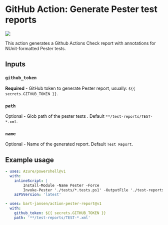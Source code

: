 # GitHub Action: Generate Pester test reports

![](https://github.com/bart-jansen/action-pester-report/workflows/Build/badge.svg)

This action generates a Github Actions Check report with annotations for NUnit-formatted Pester tests.

## Inputs

### `github_token`

**Required** - GitHub token to generate Pester report, usually: `${{ secrets.GITHUB_TOKEN }}`.


### `path`

Optional - Glob path of the pester tests . Default `**/test-reports/TEST-*.xml`.

### `name`

Optional - Name of the generated report. Default `Test Report`.


## Example usage
```yml
- uses: Azure/powershell@v1
  with:
    inlineScript: |
        Install-Module -Name Pester -Force
        Invoke-Pester './tests/*.tests.ps1' -OutputFile './test-reports/TEST-CI.xml' -OutputFormat 'NUnitXML'
    azPSVersion: 'latest'

- uses: bart-jansen/action-pester-report@v1
  with:
    github_token: ${{ secrets.GITHUB_TOKEN }}
    path: '**/test-reports/TEST-*.xml'
```